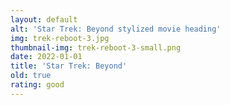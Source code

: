 ```yaml
---
layout: default
alt: 'Star Trek: Beyond stylized movie heading'
img: trek-reboot-3.jpg
thumbnail-img: trek-reboot-3-small.png
date: 2022-01-01
title: 'Star Trek: Beyond'
old: true
rating: good
---
```

